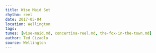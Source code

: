 ```yaml
---
title: Wise Maid Set
rhythm: reel
date: 2017-05-04
location: Wellington
tags: 
tunes: [wise-maid.md, concertina-reel.md, the-fox-in-the-town.md]
author: Ted Cizadlo
source: Wellington
---
```

